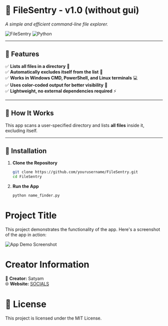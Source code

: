 # 🚀 FileSentry - v1.0 (without gui)
_A simple and efficient command-line file explorer._  

![FileSentry](https://img.shields.io/badge/Version-1.0-blue) ![Python](https://img.shields.io/badge/Python-3.8%2B-brightgreen)  

---

## 📌 Features  
✅ **Lists all files in a directory** 📂  
✅ **Automatically excludes itself from the list** 🚫  
✅ **Works in Windows CMD, PowerShell, and Linux terminals** 💻  
✅ **Uses color-coded output for better visibility** 🎨  
✅ **Lightweight, no external dependencies required** ⚡  

---

## 📜 How It Works  
This app scans a user-specified directory and lists **all files** inside it, excluding itself.  

---

## 🔧 Installation  
1. **Clone the Repository**  
   ```sh
   git clone https://github.com/yourusername/FileSentry.git
   cd FileSentry

2. **Run the App**
    ```sh
   python name_finder.py

# Project Title

This project demonstrates the functionality of the app. Here's a screenshot of the app in action:

![App Demo Screenshot](image.png)


# Creator Information

📌 **Creator:** Satyam    
🌐 **Website:** [SOCIALS](https://tinyurl.com/hero-hu)

# 📝 License
This project is licensed under the MIT License.


